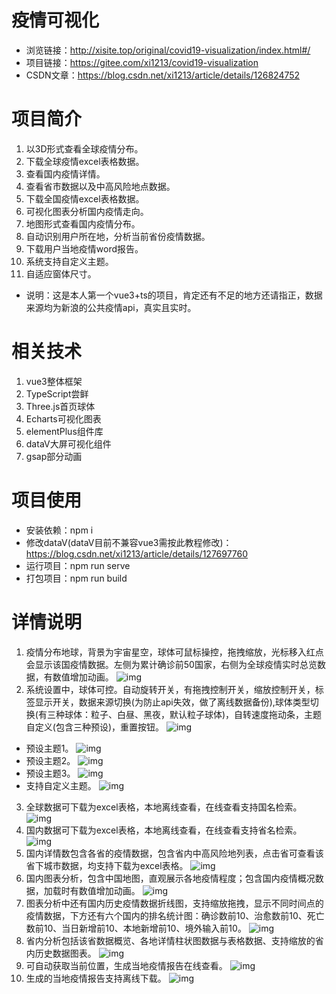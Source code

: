 # 疫情可视化
* 浏览链接：http://xisite.top/original/covid19-visualization/index.html#/
* 项目链接：https://gitee.com/xi1213/covid19-visualization
* CSDN文章：https://blog.csdn.net/xi1213/article/details/126824752
# 项目简介
1. 以3D形式查看全球疫情分布。
2. 下载全球疫情excel表格数据。
3. 查看国内疫情详情。
4. 查看省市数据以及中高风险地点数据。
5. 下载全国疫情excel表格数据。
6. 可视化图表分析国内疫情走向。
7. 地图形式查看国内疫情分布。
8. 自动识别用户所在地，分析当前省份疫情数据。
9. 下载用户当地疫情word报告。
10. 系统支持自定义主题。
11. 自适应窗体尺寸。
* 说明：这是本人第一个vue3+ts的项目，肯定还有不足的地方还请指正，数据来源均为新浪的公共疫情api，真实且实时。
# 相关技术
1. vue3整体框架
2. TypeScript尝鲜
3. Three.js首页球体
4. Echarts可视化图表
5. elementPlus组件库
6. dataV大屏可视化组件
7. gsap部分动画
# 项目使用
* 安装依赖：npm i
* 修改dataV(dataV目前不兼容vue3需按此教程修改)：https://blog.csdn.net/xi1213/article/details/127697760
* 运行项目：npm run serve
* 打包项目：npm run build
# 详情说明
1. 疫情分布地球，背景为宇宙星空，球体可鼠标操控，拖拽缩放，光标移入红点会显示该国疫情数据。左侧为累计确诊前50国家，右侧为全球疫情实时总览数据，有数值增加动画。
![img](./mdImg/y1.jpg)
2. 系统设置中，球体可控。自动旋转开关，有拖拽控制开关，缩放控制开关，标签显示开关，数据来源切换(为防止api失效，做了离线数据备份),球体类型切换(有三种球体：粒子、白昼、黑夜，默认粒子球体)，自转速度拖动条，主题自定义(包含三种预设)，重置按钮。
![img](./mdImg/2.jpg)
* 预设主题1。
![img](./mdImg/y1.jpg)
* 预设主题2。
![img](./mdImg/y2.jpg)
* 预设主题3。
![img](./mdImg/y3.jpg)
* 支持自定义主题。
![img](./mdImg/zdy.jpg)
3. 全球数据可下载为excel表格，本地离线查看，在线查看支持国名检索。
![img](./mdImg/3.jpg)
4. 国内数据可下载为excel表格，本地离线查看，在线查看支持省名检索。
![img](./mdImg/7.jpg)
5. 国内详情数包含各省的疫情数据，包含省内中高风险地列表，点击省可查看该省下城市数据，均支持下载为excel表格。
![img](./mdImg/4.jpg)
6. 国内图表分析，包含中国地图，直观展示各地疫情程度；包含国内疫情概况数据，加载时有数值增加动画。
![img](./mdImg/5.jpg)
7. 图表分析中还有国内历史疫情数据折线图，支持缩放拖拽，显示不同时间点的疫情数据，下方还有六个国内的排名统计图：确诊数前10、治愈数前10、死亡数前10、当日新增前10、本地新增前10、境外输入前10。
![img](./mdImg/6.jpg)
8. 省内分析包括该省数据概览、各地详情柱状图数据与表格数据、支持缩放的省内历史数据图表。
![img](./mdImg/8.jpg)
9. 可自动获取当前位置，生成当地疫情报告在线查看。
![img](./mdImg/9.jpg)
10.   生成的当地疫情报告支持离线下载。
![img](./mdImg/10.jpg)